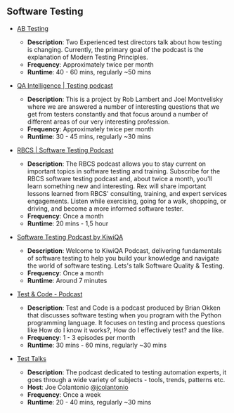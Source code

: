 ## Software Testing

-   [AB Testing](https://www.angryweasel.com/ABTesting/)
    
    -   **Description**: Two Experienced test directors talk about how testing is changing. Currently, the primary goal of the podcast is the explanation of Modern Testing Principles.
    -   **Frequency**: Approximately twice per month
    -   **Runtime**: 40 - 60 mins, regularly ~50 mins
-   [QA Intelligence | Testing podcast](https://qablog.practitest.com/category/testing-podcast/)
    
    -   **Description**: This is a project by Rob Lambert and Joel Montvelisky where we are answered a number of interesting questions that we get from testers constantly and that focus around a number of different areas of our very interesting profession.
    -   **Frequency**: Approximately twice per month
    -   **Runtime**: 30 - 45 mins, regularly ~30 mins
-   [RBCS | Software Testing Podcast](https://rbcs-us.com/resources/podcast/)
    
    -   **Description**: The RBCS podcast allows you to stay current on important topics in software testing and training. Subscribe for the RBCS software testing podcast and, about twice a month, you'll learn something new and interesting. Rex will share important lessons learned from RBCS' consulting, training, and expert services engagements. Listen while exercising, going for a walk, shopping, or driving, and become a more informed software tester.
    -   **Frequency**: Once a month
    -   **Runtime**: 20 mins - 1,5 hour
-   [Software Testing Podcast by KiwiQA](https://podcast.kiwiqa.com/)
    
    -   **Description**: Welcome to KiwiQA Podcast, delivering fundamentals of software testing to help you build your knowledge and navigate the world of software testing. Lets's talk Software Quality & Testing.
    -   **Frequency**: Once a month
    -   **Runtime**: Around 7 minutes
-   [Test & Code - Podcast](https://testandcode.com/episodes)
    
    -   **Description**: Test and Code is a podcast produced by Brian Okken that discusses software testing when you program with the Python programming language. It focuses on testing and process questions like How do I know it works?, How do I effectively test? and the like.
    -   **Frequency**: 1 - 3 episodes per month
    -   **Runtime**: 30 mins - 60 mins, regularly ~30 mins
-   [Test Talks](https://www.joecolantonio.com/testtalks/)
    
    -   **Description**: The podcast dedicated to testing automation experts, it goes through a wide variety of subjects - tools, trends, patterns etc.
    -   **Host**: Joe Colantonio @[jcolantonio](https://twitter.com/jcolantonio)
    -   **Frequency**: Once a week
    -   **Runtime**: 20 - 40 mins, regularly ~30 mins